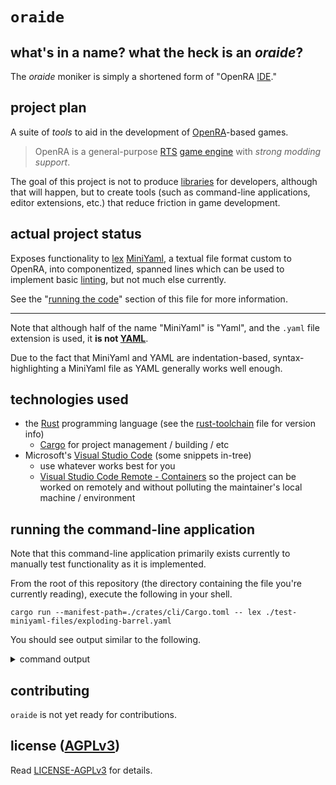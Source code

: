 # `oraide`

## what's in a name? what the heck is an *oraide*?

The *oraide* moniker is simply a shortened form of "OpenRA [IDE]."

## project plan

A suite of *tools* to aid in the development of [OpenRA]-based games.

> OpenRA is a general-purpose [RTS] [game engine] with *strong modding support*.

The goal of this project is not to produce [libraries] for developers, although
that will happen, but to create tools (such as command-line applications,
editor extensions, etc.) that reduce friction in game development.

## actual project status

Exposes functionality to [lex] [MiniYaml], a textual file format custom to
OpenRA, into componentized, spanned lines which can be used to implement basic
[linting], but not much else currently.

See the "[running the code](##-running-the-code)" section of this
file for more information.

---

Note that although half of the name "MiniYaml" is "Yaml", and the `.yaml` file
extension is used, it **is not [YAML]**.

Due to the fact that MiniYaml and YAML are indentation-based,
syntax-highlighting a MiniYaml file as YAML generally works well enough.

## technologies used

- the [Rust] programming language (see the [rust-toolchain] file for
  version info)
  - [Cargo] for project management / building / etc
- Microsoft's [Visual Studio Code] (some snippets in-tree)
  - use whatever works best for you
  - [Visual Studio Code Remote - Containers] so the project can be worked on
    remotely and without polluting the maintainer's local machine / environment

## running the command-line application

Note that this command-line application primarily exists currently to manually
test functionality as it is implemented.

From the root of this repository (the directory containing the file you're
currently reading), execute the following in your shell.

```
cargo run --manifest-path=./crates/cli/Cargo.toml -- lex ./test-miniyaml-files/exploding-barrel.yaml
```

You should see output similar to the following.

<details><summary>command output</summary>

Notice that the lines have been split into components (`indent`, `key`, etc.).
Internally these components are byte index spans, but the text of those spans
is displayed here.

```
raw     = "exploding-barrel:\n"
indent  = None
key     = Some("exploding-barrel")
key_sep = Some(":")
value   = None
comment = None
term    = Some("\n")

raw     = "    Tooltip:\n"
indent  = Some("    ")
key     = Some("Tooltip")
key_sep = Some(":")
value   = None
comment = None
term    = Some("\n")

raw     = "        Name: barrels\n"
indent  = Some("        ")
key     = Some("Name")
key_sep = Some(":")
value   = Some("barrels")
comment = None
term    = Some("\n")

raw     = "    Health:\n"
indent  = Some("    ")
key     = Some("Health")
key_sep = Some(":")
value   = None
comment = None
term    = Some("\n")

raw     = "        HP: 5\n"
indent  = Some("        ")
key     = Some("HP")
key_sep = Some(":")
value   = Some("5")
comment = None
term    = Some("\n")

raw     = "    Explodes:\n"
indent  = Some("    ")
key     = Some("Explodes")
key_sep = Some(":")
value   = None
comment = None
term    = Some("\n")

raw     = "        Weapon: large-barrel-explode\n"
indent  = Some("        ")
key     = Some("Weapon")
key_sep = Some(":")
value   = Some("large-barrel-explode")
comment = None
term    = Some("\n")

raw     = "    MapEditorData:\n"
indent  = Some("    ")
key     = Some("MapEditorData")
key_sep = Some(":")
value   = None
comment = None
term    = Some("\n")

raw     = "        Categories: props, dangerous-props\n"
indent  = Some("        ")
key     = Some("Categories")
key_sep = Some(":")
value   = Some("props, dangerous-props")
comment = None
term    = Some("\n")
```

</details>


## contributing

`oraide` is not yet ready for contributions.

## license ([AGPLv3])

Read [LICENSE-AGPLv3] for details.

[actor]: https://www.openra.net/book/glossary.html#actor
[AGPLv3]: https://www.gnu.org/licenses/agpl-3.0
[Cargo]: https://doc.rust-lang.org/cargo/
[game engine]: https://en.wikipedia.org/wiki/Game_engine
[IDE]: https://en.wikipedia.org/wiki/Integrated_development_environment
[lex]: https://en.wikipedia.org/wiki/Lexical_analysis
[libraries]: https://en.wikipedia.org/wiki/Library_(computing)
[LICENSE-AGPLv3]: ./LICENSE-AGPLv3
[linting]: https://en.wikipedia.org/wiki/Lint_%28software%29
[MiniYaml]: https://www.openra.net/book/glossary.html#miniyaml
[OpenRA]: https://openra.net
[prop]: https://en.wikipedia.org/wiki/Theatrical_property
[RTS]: https://en.wikipedia.org/wiki/Real-time_strategy
[rust-toolchain]: ./rust-toolchain
[Rust]: https://www.rust-lang.org/
[Visual Studio Code]: https://code.visualstudio.com/
[Visual Studio Code Remote - Containers]: https://code.visualstudio.com/docs/remote/containers
[YAML]: https://en.wikipedia.org/wiki/YAML
